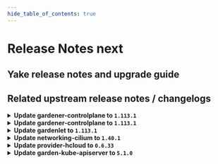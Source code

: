 ```yaml
---
hide_table_of_contents: true
---
```


# Release Notes next

## Yake release notes and upgrade guide

## Related upstream release notes / changelogs


<details>
<summary><b>Update gardener-controlplane to <code>1.113.1</code></b></summary>

# [gardener/gardener]

## 🐛 Bug Fixes

- `[OPERATOR]` Fixed a bug that caused multi-node etcd clusters to not be properly restored when performing control plane migration for hibernated HA `Shoot`s. by @plkokanov [#11596]
- `[OPERATOR]` Fixed gardenlet crashing when trying to force-delete a workerless shoot by @Wieneo [#11512]
- `[USER]` A bug has been fixed which caused the shoot care controller to falsely remove shoot conditions and constraints from the shoot status by @Wieneo [#11574]

## Helm Charts
- controlplane: `europe-docker.pkg.dev/gardener-project/releases/charts/gardener/controlplane:v1.113.1`
- gardenlet: `europe-docker.pkg.dev/gardener-project/releases/charts/gardener/gardenlet:v1.113.1`
- operator: `europe-docker.pkg.dev/gardener-project/releases/charts/gardener/operator:v1.113.1`
- resource-manager: `europe-docker.pkg.dev/gardener-project/releases/charts/gardener/resource-manager:v1.113.1`
## Docker Images
- admission-controller: `europe-docker.pkg.dev/gardener-project/releases/gardener/admission-controller:v1.113.1`
- apiserver: `europe-docker.pkg.dev/gardener-project/releases/gardener/apiserver:v1.113.1`
- controller-manager: `europe-docker.pkg.dev/gardener-project/releases/gardener/controller-manager:v1.113.1`
- gardenlet: `europe-docker.pkg.dev/gardener-project/releases/gardener/gardenlet:v1.113.1`
- node-agent: `europe-docker.pkg.dev/gardener-project/releases/gardener/node-agent:v1.113.1`
- operator: `europe-docker.pkg.dev/gardener-project/releases/gardener/operator:v1.113.1`
- resource-manager: `europe-docker.pkg.dev/gardener-project/releases/gardener/resource-manager:v1.113.1`
- scheduler: `europe-docker.pkg.dev/gardener-project/releases/gardener/scheduler:v1.113.1`


</details>

<details>
<summary><b>Update gardener-controlplane to <code>1.113.1</code></b></summary>

# [gardener/gardener]

## 🐛 Bug Fixes

- `[OPERATOR]` Fixed a bug that caused multi-node etcd clusters to not be properly restored when performing control plane migration for hibernated HA `Shoot`s. by @plkokanov [#11596]
- `[OPERATOR]` Fixed gardenlet crashing when trying to force-delete a workerless shoot by @Wieneo [#11512]
- `[USER]` A bug has been fixed which caused the shoot care controller to falsely remove shoot conditions and constraints from the shoot status by @Wieneo [#11574]

## Helm Charts
- controlplane: `europe-docker.pkg.dev/gardener-project/releases/charts/gardener/controlplane:v1.113.1`
- gardenlet: `europe-docker.pkg.dev/gardener-project/releases/charts/gardener/gardenlet:v1.113.1`
- operator: `europe-docker.pkg.dev/gardener-project/releases/charts/gardener/operator:v1.113.1`
- resource-manager: `europe-docker.pkg.dev/gardener-project/releases/charts/gardener/resource-manager:v1.113.1`
## Docker Images
- admission-controller: `europe-docker.pkg.dev/gardener-project/releases/gardener/admission-controller:v1.113.1`
- apiserver: `europe-docker.pkg.dev/gardener-project/releases/gardener/apiserver:v1.113.1`
- controller-manager: `europe-docker.pkg.dev/gardener-project/releases/gardener/controller-manager:v1.113.1`
- gardenlet: `europe-docker.pkg.dev/gardener-project/releases/gardener/gardenlet:v1.113.1`
- node-agent: `europe-docker.pkg.dev/gardener-project/releases/gardener/node-agent:v1.113.1`
- operator: `europe-docker.pkg.dev/gardener-project/releases/gardener/operator:v1.113.1`
- resource-manager: `europe-docker.pkg.dev/gardener-project/releases/gardener/resource-manager:v1.113.1`
- scheduler: `europe-docker.pkg.dev/gardener-project/releases/gardener/scheduler:v1.113.1`


</details>

<details>
<summary><b>Update gardenlet to <code>1.113.1</code></b></summary>

# [gardener/gardener]

## 🐛 Bug Fixes

- `[OPERATOR]` Fixed a bug that caused multi-node etcd clusters to not be properly restored when performing control plane migration for hibernated HA `Shoot`s. by @plkokanov [#11596]
- `[OPERATOR]` Fixed gardenlet crashing when trying to force-delete a workerless shoot by @Wieneo [#11512]
- `[USER]` A bug has been fixed which caused the shoot care controller to falsely remove shoot conditions and constraints from the shoot status by @Wieneo [#11574]

## Helm Charts
- controlplane: `europe-docker.pkg.dev/gardener-project/releases/charts/gardener/controlplane:v1.113.1`
- gardenlet: `europe-docker.pkg.dev/gardener-project/releases/charts/gardener/gardenlet:v1.113.1`
- operator: `europe-docker.pkg.dev/gardener-project/releases/charts/gardener/operator:v1.113.1`
- resource-manager: `europe-docker.pkg.dev/gardener-project/releases/charts/gardener/resource-manager:v1.113.1`
## Docker Images
- admission-controller: `europe-docker.pkg.dev/gardener-project/releases/gardener/admission-controller:v1.113.1`
- apiserver: `europe-docker.pkg.dev/gardener-project/releases/gardener/apiserver:v1.113.1`
- controller-manager: `europe-docker.pkg.dev/gardener-project/releases/gardener/controller-manager:v1.113.1`
- gardenlet: `europe-docker.pkg.dev/gardener-project/releases/gardener/gardenlet:v1.113.1`
- node-agent: `europe-docker.pkg.dev/gardener-project/releases/gardener/node-agent:v1.113.1`
- operator: `europe-docker.pkg.dev/gardener-project/releases/gardener/operator:v1.113.1`
- resource-manager: `europe-docker.pkg.dev/gardener-project/releases/gardener/resource-manager:v1.113.1`
- scheduler: `europe-docker.pkg.dev/gardener-project/releases/gardener/scheduler:v1.113.1`


</details>

<details>
<summary><b>Update networking-cilium to <code>1.40.1</code></b></summary>

no release notes available

## Helm Charts
- admission-cilium-application: `europe-docker.pkg.dev/gardener-project/releases/charts/gardener/extensions/admission-cilium-application:v1.40.1`
- admission-cilium-runtime: `europe-docker.pkg.dev/gardener-project/releases/charts/gardener/extensions/admission-cilium-runtime:v1.40.1`
- networking-cilium: `europe-docker.pkg.dev/gardener-project/releases/charts/gardener/extensions/networking-cilium:v1.40.1`
## Docker Images
- gardener-extension-admission-cilium: `europe-docker.pkg.dev/gardener-project/releases/gardener/extensions/admission-cilium:v1.40.1`
- gardener-extension-networking-cilium: `europe-docker.pkg.dev/gardener-project/releases/gardener/extensions/networking-cilium:v1.40.1`


</details>

<details>
<summary><b>Update provider-hcloud to <code>0.6.33</code></b></summary>

# [gardener-extension-provider-hcloud] v0.6.33

**Full Changelog**: https://github.com/23technologies/gardener-extension-provider-hcloud/compare/v0.6.32...v0.6.33

</details>

<details>
<summary><b>Update garden-kube-apiserver to <code>5.1.0</code></b></summary>

**Full Changelog**: https://github.com/gardener-community/garden-kube-apiserver/compare/5.0.0...5.1.0

</details>
